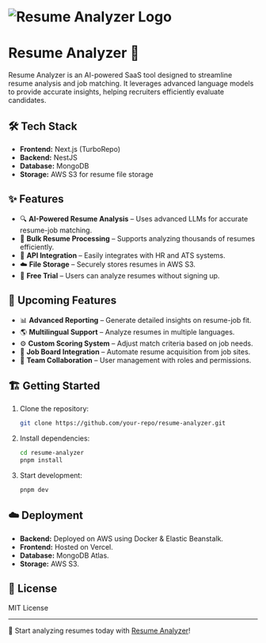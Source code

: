# ![Resume Analyzer Logo](https://resume-analyzer.dileeptechlab.com/_next/image?url=%2Fapp-logo.png&w=256&q=75)

# Resume Analyzer 🚀

Resume Analyzer is an AI-powered SaaS tool designed to streamline resume analysis and job matching. It leverages advanced language models to provide accurate insights, helping recruiters efficiently evaluate candidates.

## 🛠 Tech Stack

- **Frontend:** Next.js (TurboRepo)
- **Backend:** NestJS
- **Database:** MongoDB
- **Storage:** AWS S3 for resume file storage

## ✨ Features

- 🔍 **AI-Powered Resume Analysis** – Uses advanced LLMs for accurate resume-job matching.
- 📂 **Bulk Resume Processing** – Supports analyzing thousands of resumes efficiently.
- 🔗 **API Integration** – Easily integrates with HR and ATS systems.
- ☁️ **File Storage** – Securely stores resumes in AWS S3.
- 🎉 **Free Trial** – Users can analyze resumes without signing up.

## 🚀 Upcoming Features

- 📊 **Advanced Reporting** – Generate detailed insights on resume-job fit.
- 🌎 **Multilingual Support** – Analyze resumes in multiple languages.
- ⚙️ **Custom Scoring System** – Adjust match criteria based on job needs.
- 🏢 **Job Board Integration** – Automate resume acquisition from job sites.
- 👥 **Team Collaboration** – User management with roles and permissions.

## 🏗 Getting Started

1. Clone the repository:
   ```bash
   git clone https://github.com/your-repo/resume-analyzer.git
   ```
2. Install dependencies:
   ```bash
   cd resume-analyzer
   pnpm install
   ```
3. Start development:
   ```bash
   pnpm dev
   ```

## ☁️ Deployment

- **Backend:** Deployed on AWS using Docker & Elastic Beanstalk.
- **Frontend:** Hosted on Vercel.
- **Database:** MongoDB Atlas.
- **Storage:** AWS S3.

## 📜 License

MIT License

---

🚀 Start analyzing resumes today with [Resume Analyzer](https://resume-analyzer.dileeptechlab.com/)!
